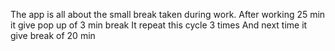 The app is all about the small break taken during work.
After working 25 min it give pop up of 3 min break
It repeat this cycle 3 times
And next time it give break of 20 min
